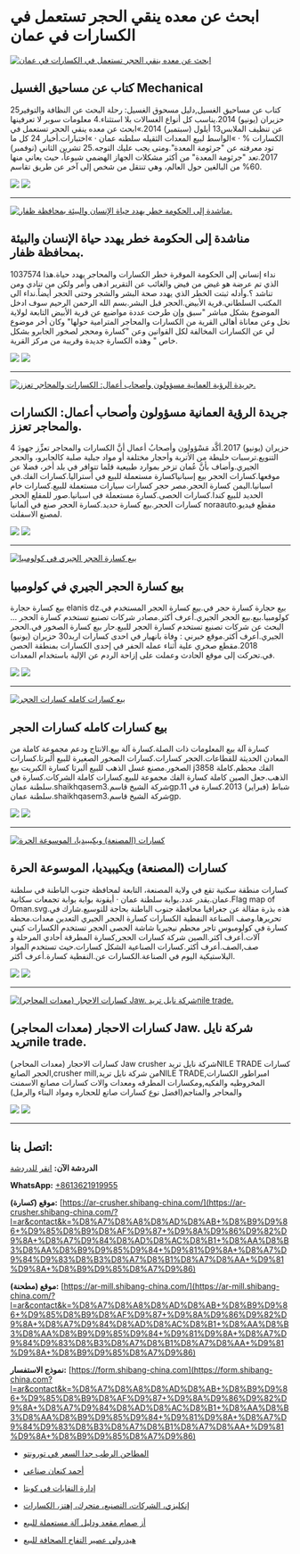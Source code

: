 # ابحث عن معده ينقي الحجر تستعمل في الكسارات في عمان

<a href="https://swt.shibang-china.com/?l=ar&img&k=%D8%A7%D8%A8%D8%AD%D8%AB+%D8%B9%D9%86+%D9%85%D8%B9%D8%AF%D9%87+%D9%8A%D9%86%D9%82%D9%8A+%D8%A7%D9%84%D8%AD%D8%AC%D8%B1+%D8%AA%D8%B3%D8%AA%D8%B9%D9%85%D9%84+%D9%81%D9%8A+%D8%A7%D9%84%D9%83%D8%B3%D8%A7%D8%B1%D8%A7%D8%AA+%D9%81%D9%8A+%D8%B9%D9%85%D8%A7%D9%86" target="_blank">![ابحث عن معده ينقي الحجر تستعمل في الكسارات في عمان](http://static.shibang-china.com/all-800x300/762.jpg)</a>

## كتاب عن مساحيق الغسيل Mechanical
كتاب عن مساحيق الغسيل,دليل مسحوق الغسيل: رحلة البحث عن النظافة والتوفير25 حزيران (يونيو) 2014.يناسب كل أنواع الغسالات بلا استثناء.4 معلومات سوبر لا تعرفينها عن تنظيف الملابس13 أيلول (سبتمبر) 2014.»ابحث عن معده ينقي الحجر تستعمل في الكسارات % &middot; »الواسط لبيع المعدات الثقيله سلطنه عمان &middot; »اختبارات.أخبار 24 كل ما تود معرفته عن &quot;جرثومة المعدة&quot;.ومتى يجب عليك التوجه.25 تشرين الثاني (نوفمبر) 2017.تعد &quot;جرثومة المعدة&quot; من أكثر مشكلات الجهاز الهضمي شيوعاً، حيث يعاني منها 60% من البالغين حول العالم، وهي تنتقل من شخص إلى آخر عن طريق تقاسم.


<a href="https://whatsapp.shibangsoft.com/WhatsApp.php" target="_blank" title="WhatsApp">![](http://static.shibang-china.com/icon/whatsapp.png)</a> <a href="https://swt.shibang-china.com/?l=ar&icon&k=%D8%A7%D8%A8%D8%AD%D8%AB+%D8%B9%D9%86+%D9%85%D8%B9%D8%AF%D9%87+%D9%8A%D9%86%D9%82%D9%8A+%D8%A7%D9%84%D8%AD%D8%AC%D8%B1+%D8%AA%D8%B3%D8%AA%D8%B9%D9%85%D9%84+%D9%81%D9%8A+%D8%A7%D9%84%D9%83%D8%B3%D8%A7%D8%B1%D8%A7%D8%AA+%D9%81%D9%8A+%D8%B9%D9%85%D8%A7%D9%86" target="_blank">![](http://static.shibang-china.com/icon/chat-ar.png)</a>

---

<a href="https://swt.shibang-china.com/?l=ar&img&k=%D8%A7%D8%A8%D8%AD%D8%AB+%D8%B9%D9%86+%D9%85%D8%B9%D8%AF%D9%87+%D9%8A%D9%86%D9%82%D9%8A+%D8%A7%D9%84%D8%AD%D8%AC%D8%B1+%D8%AA%D8%B3%D8%AA%D8%B9%D9%85%D9%84+%D9%81%D9%8A+%D8%A7%D9%84%D9%83%D8%B3%D8%A7%D8%B1%D8%A7%D8%AA+%D9%81%D9%8A+%D8%B9%D9%85%D8%A7%D9%86" target="_blank">![مناشدة إلى الحكومة خطر يهدد حياة الإنسان والبيئة بمحافظة ظفار.](http://static.shibang-china.com/all-800x300/415.jpg)</a>

## مناشدة إلى الحكومة خطر يهدد حياة الإنسان والبيئة بمحافظة ظفار.
1037574 نداء إنساني إلى الحكومة الموقرة خطر الكسارات والمحاجر يهدد حياة.هذا الذي تم عرضة هو غيض من فيض والغائب عن التقرير ادهى وأمر ولكن من تنادي ومن تناشد ؟.وأدله ثبتت الخطر الذي يهدد صحة البشر والشجر وحتى الحجر أيضاً.نداء الى المكتب السلطاني.قرية الأبيض.الحجر قبل البشر.بسم الله الرحمن الرحيم سوف ادخل الموضوع بشكل مباشر &quot;سبق وإن طرحت عددة مواضيع عن قرية الأبيض التابعة لولاية نخل وعن معاناة أهالى القرية من الكسارات والمحاجر المترامية حولها&quot; وكان أخر موضوع لي عن الكسارات المخالفة لكل القوانين وعن &quot;كسارة ومحجر لصخور الجابرو بشكل خاص &quot; وهذه الكسارة جديدة وقريبة من مركز القرية.


<a href="https://whatsapp.shibangsoft.com/WhatsApp.php" target="_blank" title="WhatsApp">![](http://static.shibang-china.com/icon/whatsapp.png)</a> <a href="https://swt.shibang-china.com/?l=ar&icon&k=%D8%A7%D8%A8%D8%AD%D8%AB+%D8%B9%D9%86+%D9%85%D8%B9%D8%AF%D9%87+%D9%8A%D9%86%D9%82%D9%8A+%D8%A7%D9%84%D8%AD%D8%AC%D8%B1+%D8%AA%D8%B3%D8%AA%D8%B9%D9%85%D9%84+%D9%81%D9%8A+%D8%A7%D9%84%D9%83%D8%B3%D8%A7%D8%B1%D8%A7%D8%AA+%D9%81%D9%8A+%D8%B9%D9%85%D8%A7%D9%86" target="_blank">![](http://static.shibang-china.com/icon/chat-ar.png)</a>

---

<a href="https://swt.shibang-china.com/?l=ar&img&k=%D8%A7%D8%A8%D8%AD%D8%AB+%D8%B9%D9%86+%D9%85%D8%B9%D8%AF%D9%87+%D9%8A%D9%86%D9%82%D9%8A+%D8%A7%D9%84%D8%AD%D8%AC%D8%B1+%D8%AA%D8%B3%D8%AA%D8%B9%D9%85%D9%84+%D9%81%D9%8A+%D8%A7%D9%84%D9%83%D8%B3%D8%A7%D8%B1%D8%A7%D8%AA+%D9%81%D9%8A+%D8%B9%D9%85%D8%A7%D9%86" target="_blank">![جريدة الرؤية العمانية مسؤولون وأصحاب أعمال: الكسارات والمحاجر تعزز.](http://static.shibang-china.com/all-800x300/989.jpg)</a>

## جريدة الرؤية العمانية مسؤولون وأصحاب أعمال: الكسارات والمحاجر تعزز.
4 حزيران (يونيو) 2017.أكَّد مَسْؤولون وأصحابُ أعمال أنَّ الكسارات والمحاجر تعزِّز جهودَ التنويع.ترسبات خليطة من الأتربة وأحجار مختلفة أو مواد جبلية صلبة كالجابرو، والحجر الجيري.وأضاف بأنَّ عُمان تزخر بموارد طبيعية قلما تتوافر في بلد أخر، فضلا عن موقعها.كسارات الحجر بيع إسبانياكسارة مستعملة للبيع في أستراليا.كسارات الفك.في اسبانيا.اليمن كسارة الحجر.مصر حجر كسارات سيارات مستعملة للبيع.كسارات خام الحديد للبيع كندا.كسارات الحصى.كسارة مستعملة فى اسبانيا.صور للمقلع الحجر كسارات الحجر.بيع كسارة حديد.كسارة الحجر صنع في ألمانيا noraauto.مقطع فيديو لمصنع الاسفلت.


<a href="https://whatsapp.shibangsoft.com/WhatsApp.php" target="_blank" title="WhatsApp">![](http://static.shibang-china.com/icon/whatsapp.png)</a> <a href="https://swt.shibang-china.com/?l=ar&icon&k=%D8%A7%D8%A8%D8%AD%D8%AB+%D8%B9%D9%86+%D9%85%D8%B9%D8%AF%D9%87+%D9%8A%D9%86%D9%82%D9%8A+%D8%A7%D9%84%D8%AD%D8%AC%D8%B1+%D8%AA%D8%B3%D8%AA%D8%B9%D9%85%D9%84+%D9%81%D9%8A+%D8%A7%D9%84%D9%83%D8%B3%D8%A7%D8%B1%D8%A7%D8%AA+%D9%81%D9%8A+%D8%B9%D9%85%D8%A7%D9%86" target="_blank">![](http://static.shibang-china.com/icon/chat-ar.png)</a>

---

<a href="https://swt.shibang-china.com/?l=ar&img&k=%D8%A7%D8%A8%D8%AD%D8%AB+%D8%B9%D9%86+%D9%85%D8%B9%D8%AF%D9%87+%D9%8A%D9%86%D9%82%D9%8A+%D8%A7%D9%84%D8%AD%D8%AC%D8%B1+%D8%AA%D8%B3%D8%AA%D8%B9%D9%85%D9%84+%D9%81%D9%8A+%D8%A7%D9%84%D9%83%D8%B3%D8%A7%D8%B1%D8%A7%D8%AA+%D9%81%D9%8A+%D8%B9%D9%85%D8%A7%D9%86" target="_blank">![بيع كسارة الحجر الجيري في كولومبيا](http://static.shibang-china.com/all-800x300/394.jpg)</a>

## بيع كسارة الحجر الجيري في كولومبيا
بيع كسارة حجارة elanis dz.بيع حجارة كسارة حجر في.بيع كسارة الحجر المستخدم في كولومبيا.بيع.بيع الحجر الجيري.أعرف أكثر.مصادر شركات تصنيع تستخدم كسارة الحجر … البحث عن شركات تصنيع تستخدم كسارة الحجر للبيع.حار بيع كسارة الصخور في.الحجر الجيري.أعرف أكثر.موقع خبرني : وفاة بانهيار في احدى كسارات اربد30 حزيران (يونيو) 2018.مقطع صخري علية أثناء عمله الحفر في إحدى الكسارات بمنطقة الحصن في.تحركت إلى موقع الحادث وعملت على إزاحة الردم عن الإلية باستخدام المعدات.


<a href="https://whatsapp.shibangsoft.com/WhatsApp.php" target="_blank" title="WhatsApp">![](http://static.shibang-china.com/icon/whatsapp.png)</a> <a href="https://swt.shibang-china.com/?l=ar&icon&k=%D8%A7%D8%A8%D8%AD%D8%AB+%D8%B9%D9%86+%D9%85%D8%B9%D8%AF%D9%87+%D9%8A%D9%86%D9%82%D9%8A+%D8%A7%D9%84%D8%AD%D8%AC%D8%B1+%D8%AA%D8%B3%D8%AA%D8%B9%D9%85%D9%84+%D9%81%D9%8A+%D8%A7%D9%84%D9%83%D8%B3%D8%A7%D8%B1%D8%A7%D8%AA+%D9%81%D9%8A+%D8%B9%D9%85%D8%A7%D9%86" target="_blank">![](http://static.shibang-china.com/icon/chat-ar.png)</a>

---

<a href="https://swt.shibang-china.com/?l=ar&img&k=%D8%A7%D8%A8%D8%AD%D8%AB+%D8%B9%D9%86+%D9%85%D8%B9%D8%AF%D9%87+%D9%8A%D9%86%D9%82%D9%8A+%D8%A7%D9%84%D8%AD%D8%AC%D8%B1+%D8%AA%D8%B3%D8%AA%D8%B9%D9%85%D9%84+%D9%81%D9%8A+%D8%A7%D9%84%D9%83%D8%B3%D8%A7%D8%B1%D8%A7%D8%AA+%D9%81%D9%8A+%D8%B9%D9%85%D8%A7%D9%86" target="_blank">![بيع كسارات كامله كسارات الحجر](http://static.shibang-china.com/all-800x300/669.jpg)</a>

## بيع كسارات كامله كسارات الحجر
كسارة آلة بيع المعلومات ذات الصلة.كسارة آلة بيع.الانتاج ودعم مجموعة كاملة من المعادن الحديثة للقطاعات.الحجر كسارات.كسارات الصخور الصغيرة للبيع ألبرتا.كسارات الصخور.مصنع غسل الذهب للبيع ألبرتا كسارة الكبريت بيع j3858 الفك محطم.كاملة الذهب.جعل الصين كاملة كسارة الفك مجموعة للبيع.كسارات كاملة الشركات.كسارة في سلطنة عمان.shaikhqasemشركة الشيخ قاسم.3gp.11 شباط (فبراير) 2013.كسارة في سلطنة عمان.shaikhqasemشركة الشيخ قاسم.3gp.


<a href="https://whatsapp.shibangsoft.com/WhatsApp.php" target="_blank" title="WhatsApp">![](http://static.shibang-china.com/icon/whatsapp.png)</a> <a href="https://swt.shibang-china.com/?l=ar&icon&k=%D8%A7%D8%A8%D8%AD%D8%AB+%D8%B9%D9%86+%D9%85%D8%B9%D8%AF%D9%87+%D9%8A%D9%86%D9%82%D9%8A+%D8%A7%D9%84%D8%AD%D8%AC%D8%B1+%D8%AA%D8%B3%D8%AA%D8%B9%D9%85%D9%84+%D9%81%D9%8A+%D8%A7%D9%84%D9%83%D8%B3%D8%A7%D8%B1%D8%A7%D8%AA+%D9%81%D9%8A+%D8%B9%D9%85%D8%A7%D9%86" target="_blank">![](http://static.shibang-china.com/icon/chat-ar.png)</a>

---

<a href="https://swt.shibang-china.com/?l=ar&img&k=%D8%A7%D8%A8%D8%AD%D8%AB+%D8%B9%D9%86+%D9%85%D8%B9%D8%AF%D9%87+%D9%8A%D9%86%D9%82%D9%8A+%D8%A7%D9%84%D8%AD%D8%AC%D8%B1+%D8%AA%D8%B3%D8%AA%D8%B9%D9%85%D9%84+%D9%81%D9%8A+%D8%A7%D9%84%D9%83%D8%B3%D8%A7%D8%B1%D8%A7%D8%AA+%D9%81%D9%8A+%D8%B9%D9%85%D8%A7%D9%86" target="_blank">![كسارات (المصنعة) ويكيبيديا، الموسوعة الحرة](http://static.shibang-china.com/all-800x300/160.jpg)</a>

## كسارات (المصنعة) ويكيبيديا، الموسوعة الحرة
كسارات منطقة سكنية تقع في ولاية المصنعة، التابعة لمحافظة جنوب الباطنة في سلطنة عمان.يقدر عدد.بوابة سلطنة عمان &middot; أيقونة بوابة بوابة تجمعات سكانية.Flag map of Oman.svg.هذه بذرة مقالة عن جغرافيا محافظة جنوب الباطنة بحاجة للتوسيع.شارك في تحريرها.وصف الصناعة النفطية الكسارات كسارة الحجر الجيري التعدين معدات.محطة كسارة في كولومبوس تاجر محطم نيجيريا شاشة الحصى الحجر تستخدم الكسارات كيني آلات.أعرف أكثر.الصين شركة كسارات الحجر,كسارة المطرقة أحادي المرحلة و صف,الصف.أعرف أكثر.كسارات الصناعية الشكل كسارات.حيث تستخدم المواد البلاستيكية اليوم في الصناعة.الكسارات عن.النفطية كسارة.أعرف أكثر.


<a href="https://whatsapp.shibangsoft.com/WhatsApp.php" target="_blank" title="WhatsApp">![](http://static.shibang-china.com/icon/whatsapp.png)</a> <a href="https://swt.shibang-china.com/?l=ar&icon&k=%D8%A7%D8%A8%D8%AD%D8%AB+%D8%B9%D9%86+%D9%85%D8%B9%D8%AF%D9%87+%D9%8A%D9%86%D9%82%D9%8A+%D8%A7%D9%84%D8%AD%D8%AC%D8%B1+%D8%AA%D8%B3%D8%AA%D8%B9%D9%85%D9%84+%D9%81%D9%8A+%D8%A7%D9%84%D9%83%D8%B3%D8%A7%D8%B1%D8%A7%D8%AA+%D9%81%D9%8A+%D8%B9%D9%85%D8%A7%D9%86" target="_blank">![](http://static.shibang-china.com/icon/chat-ar.png)</a>

---

<a href="https://swt.shibang-china.com/?l=ar&img&k=%D8%A7%D8%A8%D8%AD%D8%AB+%D8%B9%D9%86+%D9%85%D8%B9%D8%AF%D9%87+%D9%8A%D9%86%D9%82%D9%8A+%D8%A7%D9%84%D8%AD%D8%AC%D8%B1+%D8%AA%D8%B3%D8%AA%D8%B9%D9%85%D9%84+%D9%81%D9%8A+%D8%A7%D9%84%D9%83%D8%B3%D8%A7%D8%B1%D8%A7%D8%AA+%D9%81%D9%8A+%D8%B9%D9%85%D8%A7%D9%86" target="_blank">![كسارات الاحجار (معدات المحاجر) Jaw. شركة نايل تريدnile trade.](http://static.shibang-china.com/all-800x300/787.jpg)</a>

## كسارات الاحجار (معدات المحاجر) Jaw. شركة نايل تريدnile trade.
كسارات الاحجار (معدات المحاجر) Jaw crusher شركة نايل تريدNILE TRADE كسارات الحجر الصانع,crusher mill,من شركة نايل تريدNILE TRADE,امبراطور الكسارات المخروطيه والفكيه,ومكسارات المطرقه ومعدات والات كسارات مصانع الاسمنت والمحاجر والمناجم(افضل نوع كسارات صانع للحجاره ومواد البناء والرمل)

<a href="https://whatsapp.shibangsoft.com/WhatsApp.php" target="_blank" title="WhatsApp">![](http://static.shibang-china.com/icon/whatsapp.png)</a> <a href="https://swt.shibang-china.com/?l=ar&icon&k=%D8%A7%D8%A8%D8%AD%D8%AB+%D8%B9%D9%86+%D9%85%D8%B9%D8%AF%D9%87+%D9%8A%D9%86%D9%82%D9%8A+%D8%A7%D9%84%D8%AD%D8%AC%D8%B1+%D8%AA%D8%B3%D8%AA%D8%B9%D9%85%D9%84+%D9%81%D9%8A+%D8%A7%D9%84%D9%83%D8%B3%D8%A7%D8%B1%D8%A7%D8%AA+%D9%81%D9%8A+%D8%B9%D9%85%D8%A7%D9%86" target="_blank">![](http://static.shibang-china.com/icon/chat-ar.png)</a>

---
## اتصل بنا:

**الدردشة الآن:** [انقر للدردشة](https://swt.shibang-china.com?l=ar&contact&k=%D8%A7%D8%A8%D8%AD%D8%AB+%D8%B9%D9%86+%D9%85%D8%B9%D8%AF%D9%87+%D9%8A%D9%86%D9%82%D9%8A+%D8%A7%D9%84%D8%AD%D8%AC%D8%B1+%D8%AA%D8%B3%D8%AA%D8%B9%D9%85%D9%84+%D9%81%D9%8A+%D8%A7%D9%84%D9%83%D8%B3%D8%A7%D8%B1%D8%A7%D8%AA+%D9%81%D9%8A+%D8%B9%D9%85%D8%A7%D9%86)

**WhatsApp:**  [+8613621919955](https://whatsapp.shibangsoft.com/WhatsApp.php)

**موقع (كسارة):** [https://ar-crusher.shibang-china.com/](https://ar-crusher.shibang-china.com/?l=ar&contact&k=%D8%A7%D8%A8%D8%AD%D8%AB+%D8%B9%D9%86+%D9%85%D8%B9%D8%AF%D9%87+%D9%8A%D9%86%D9%82%D9%8A+%D8%A7%D9%84%D8%AD%D8%AC%D8%B1+%D8%AA%D8%B3%D8%AA%D8%B9%D9%85%D9%84+%D9%81%D9%8A+%D8%A7%D9%84%D9%83%D8%B3%D8%A7%D8%B1%D8%A7%D8%AA+%D9%81%D9%8A+%D8%B9%D9%85%D8%A7%D9%86)

**موقع (مطحنة):** [https://ar-mill.shibang-china.com/](https://ar-mill.shibang-china.com/?l=ar&contact&k=%D8%A7%D8%A8%D8%AD%D8%AB+%D8%B9%D9%86+%D9%85%D8%B9%D8%AF%D9%87+%D9%8A%D9%86%D9%82%D9%8A+%D8%A7%D9%84%D8%AD%D8%AC%D8%B1+%D8%AA%D8%B3%D8%AA%D8%B9%D9%85%D9%84+%D9%81%D9%8A+%D8%A7%D9%84%D9%83%D8%B3%D8%A7%D8%B1%D8%A7%D8%AA+%D9%81%D9%8A+%D8%B9%D9%85%D8%A7%D9%86)

**نموذج الاستفسار:** [https://form.shibang-china.com](https://form.shibang-china.com?l=ar&contact&k=%D8%A7%D8%A8%D8%AD%D8%AB+%D8%B9%D9%86+%D9%85%D8%B9%D8%AF%D9%87+%D9%8A%D9%86%D9%82%D9%8A+%D8%A7%D9%84%D8%AD%D8%AC%D8%B1+%D8%AA%D8%B3%D8%AA%D8%B9%D9%85%D9%84+%D9%81%D9%8A+%D8%A7%D9%84%D9%83%D8%B3%D8%A7%D8%B1%D8%A7%D8%AA+%D9%81%D9%8A+%D8%B9%D9%85%D8%A7%D9%86)

* [المطاحن الرطب جدا السعر في تورونتو](../31/%D8%A7%D9%84%D9%85%D8%B7%D8%A7%D8%AD%D9%86%20%D8%A7%D9%84%D8%B1%D8%B7%D8%A8%20%D8%AC%D8%AF%D8%A7%20%D8%A7%D9%84%D8%B3%D8%B9%D8%B1%20%D9%81%D9%8A%20%D8%AA%D9%88%D8%B1%D9%88%D9%86%D8%AA%D9%88.md)

* [أحمد كنعان صناعي](../34/%D8%A3%D8%AD%D9%85%D8%AF%20%D9%83%D9%86%D8%B9%D8%A7%D9%86%20%D8%B5%D9%86%D8%A7%D8%B9%D9%8A.md)

* [إدارة النفايات في كويتا](../31/%D8%A5%D8%AF%D8%A7%D8%B1%D8%A9%20%D8%A7%D9%84%D9%86%D9%81%D8%A7%D9%8A%D8%A7%D8%AA%20%D9%81%D9%8A%20%D9%83%D9%88%D9%8A%D8%AA%D8%A7.md)

* [إنكليزي، الشركات، التصنيع، متحرك، إهتز، الكسارات](../32/%D8%A5%D9%86%D9%83%D9%84%D9%8A%D8%B2%D9%8A%D8%8C%20%D8%A7%D9%84%D8%B4%D8%B1%D9%83%D8%A7%D8%AA%D8%8C%20%D8%A7%D9%84%D8%AA%D8%B5%D9%86%D9%8A%D8%B9%D8%8C%20%D9%85%D8%AA%D8%AD%D8%B1%D9%83%D8%8C%20%D8%A5%D9%87%D8%AA%D8%B2%D8%8C%20%D8%A7%D9%84%D9%83%D8%B3%D8%A7%D8%B1%D8%A7%D8%AA.md)

* [أز صمام مقعد ودليل آلة مستعملة للبيع](../33/%D8%A3%D8%B2%20%D8%B5%D9%85%D8%A7%D9%85%20%D9%85%D9%82%D8%B9%D8%AF%20%D9%88%D8%AF%D9%84%D9%8A%D9%84%20%D8%A2%D9%84%D8%A9%20%D9%85%D8%B3%D8%AA%D8%B9%D9%85%D9%84%D8%A9%20%D9%84%D9%84%D8%A8%D9%8A%D8%B9.md)

* [هيدرولي عصير التفاح الصحافة للبيع](../31/%D9%87%D9%8A%D8%AF%D8%B1%D9%88%D9%84%D9%8A%20%D8%B9%D8%B5%D9%8A%D8%B1%20%D8%A7%D9%84%D8%AA%D9%81%D8%A7%D8%AD%20%D8%A7%D9%84%D8%B5%D8%AD%D8%A7%D9%81%D8%A9%20%D9%84%D9%84%D8%A8%D9%8A%D8%B9.md)
